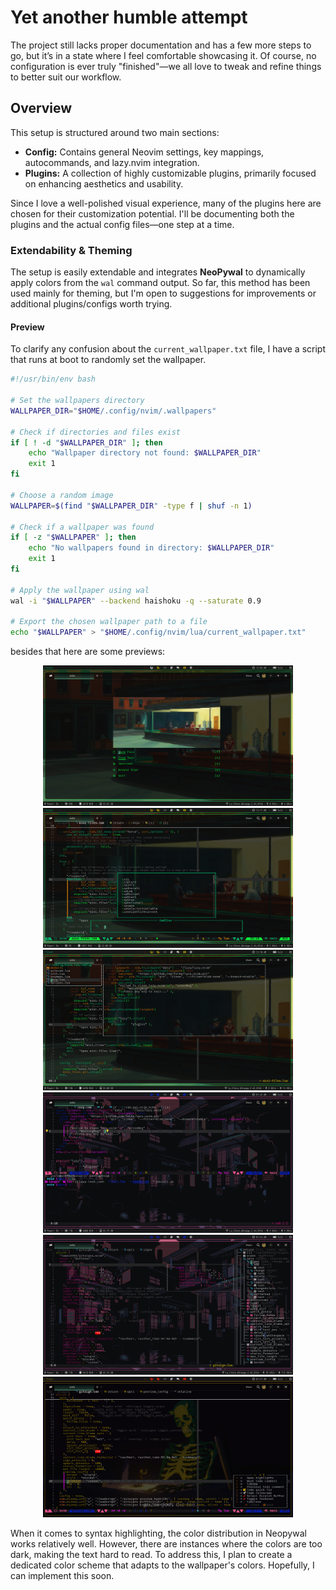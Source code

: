 # Yet another humble attempt

The project still lacks proper documentation and has a few more steps to go, but it’s in a state where I feel comfortable showcasing it. Of course, no configuration is ever truly "finished"—we all love to tweak and refine things to better suit our workflow.

## Overview

This setup is structured around two main sections:

- **Config:** Contains general Neovim settings, key mappings, autocommands, and lazy.nvim integration.  
- **Plugins:** A collection of highly customizable plugins, primarily focused on enhancing aesthetics and usability.  

Since I love a well-polished visual experience, many of the plugins here are chosen for their customization potential. I'll be documenting both the plugins and the actual config files—one step at a time.  

### Extendability & Theming  

The setup is easily extendable and integrates **NeoPywal** to dynamically apply colors from the `wal` command output. So far, this method has been used mainly for theming, but I'm open to suggestions for improvements or additional plugins/configs worth trying.

#### Preview
To clarify any confusion about the `current_wallpaper.txt` file, I have a script that runs at boot to randomly set the wallpaper.
```bash
#!/usr/bin/env bash

# Set the wallpapers directory
WALLPAPER_DIR="$HOME/.config/nvim/.wallpapers"

# Check if directories and files exist
if [ ! -d "$WALLPAPER_DIR" ]; then
    echo "Wallpaper directory not found: $WALLPAPER_DIR"
    exit 1
fi

# Choose a random image
WALLPAPER=$(find "$WALLPAPER_DIR" -type f | shuf -n 1)

# Check if a wallpaper was found
if [ -z "$WALLPAPER" ]; then
    echo "No wallpapers found in directory: $WALLPAPER_DIR"
    exit 1
fi

# Apply the wallpaper using wal
wal -i "$WALLPAPER" --backend haishoku -q --saturate 0.9

# Export the chosen wallpaper path to a file
echo "$WALLPAPER" > "$HOME/.config/nvim/lua/current_wallpaper.txt"
```
besides that here are some previews:

<p align="center">
  <img src="images/1.png" alt="preview_1" width="400">
  <img src="images/2.png" alt="preview_2" width="400">
  <img src="images/3.png" alt="preview_3" width="400">
  <img src="images/4.png" alt="preview_4" width="400">
  <img src="images/5.png" alt="preview_5" width="400">
  <img src="images/6.png" alt="preview_6" width="400">
</p>

When it comes to syntax highlighting, the color distribution in Neopywal works relatively well. However, there are instances where the colors are too dark, making the text hard to read. To address this, I plan to create a dedicated color scheme that adapts to the wallpaper's colors. Hopefully, I can implement this soon.














